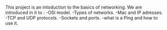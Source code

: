 This project is an intoduction to the basics of networking.
We are introduced in it to :
-OSI model.
-Types of networks.
-Mac and IP adresses.
-TCP and UDP protocols.
-Sockets and ports.
-what is a Ping and how to use it.
